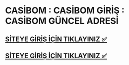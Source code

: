 # CASİBOM : CASİBOM GİRİŞ : CASİBOM GÜNCEL ADRESİ
## [SİTEYE GİRİŞ İÇİN TIKLAYINIZ ✅](https://shortlinkapp.com/casibom)
## [SİTEYE GİRİŞ İÇİN TIKLAYINIZ ✅](https://shortlinkapp.com/casibom)
